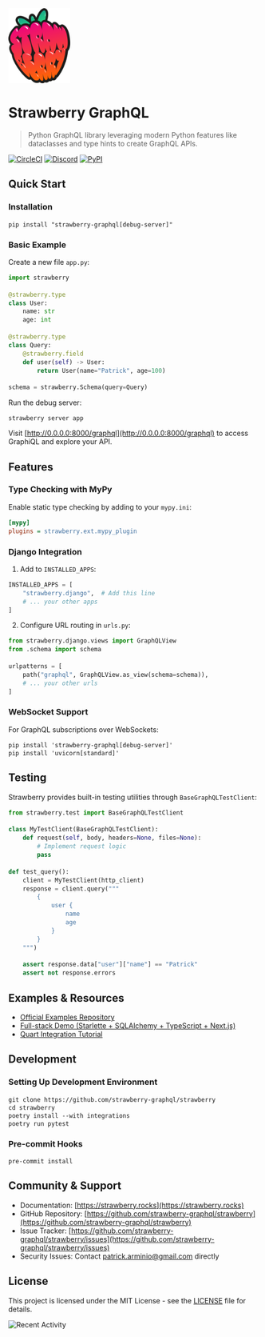 <img src="https://github.com/strawberry-graphql/strawberry/raw/main/.github/logo.png" width="124" height="150">

# Strawberry GraphQL

> Python GraphQL library leveraging modern Python features like dataclasses and type hints to create GraphQL APIs.

[![CircleCI](https://img.shields.io/circleci/token/307b40d5e152e074d34f84d30d226376a15667d5/project/github/strawberry-graphql/strawberry/main.svg?style=for-the-badge)](https://circleci.com/gh/strawberry-graphql/strawberry/tree/main)
[![Discord](https://img.shields.io/discord/689806334337482765?label=discord&logo=discord&logoColor=white&style=for-the-badge&color=blue)](https://discord.gg/ZkRTEJQ)
[![PyPI](https://img.shields.io/pypi/v/strawberry-graphql?logo=pypi&logoColor=white&style=for-the-badge)](https://pypi.org/project/strawberry-graphql/)

## Quick Start

### Installation

```shell
pip install "strawberry-graphql[debug-server]"
```

### Basic Example

Create a new file `app.py`:

```python
import strawberry

@strawberry.type
class User:
    name: str
    age: int

@strawberry.type
class Query:
    @strawberry.field
    def user(self) -> User:
        return User(name="Patrick", age=100)

schema = strawberry.Schema(query=Query)
```

Run the debug server:

```shell
strawberry server app
```

Visit [http://0.0.0.0:8000/graphql](http://0.0.0.0:8000/graphql) to access GraphiQL and explore your API.

## Features

### Type Checking with MyPy

Enable static type checking by adding to your `mypy.ini`:

```ini
[mypy]
plugins = strawberry.ext.mypy_plugin
```

### Django Integration

1. Add to `INSTALLED_APPS`:

```python
INSTALLED_APPS = [
    "strawberry.django",  # Add this line
    # ... your other apps
]
```

2. Configure URL routing in `urls.py`:

```python
from strawberry.django.views import GraphQLView
from .schema import schema

urlpatterns = [
    path("graphql", GraphQLView.as_view(schema=schema)),
    # ... your other urls
]
```

### WebSocket Support

For GraphQL subscriptions over WebSockets:

```shell
pip install 'strawberry-graphql[debug-server]'
pip install 'uvicorn[standard]'
```

## Testing

Strawberry provides built-in testing utilities through `BaseGraphQLTestClient`:

```python
from strawberry.test import BaseGraphQLTestClient

class MyTestClient(BaseGraphQLTestClient):
    def request(self, body, headers=None, files=None):
        # Implement request logic
        pass

def test_query():
    client = MyTestClient(http_client)
    response = client.query("""
        { 
            user { 
                name 
                age 
            } 
        }
    """)
    
    assert response.data["user"]["name"] == "Patrick"
    assert not response.errors
```

## Examples & Resources

- [Official Examples Repository](https://github.com/strawberry-graphql/examples)
- [Full-stack Demo (Starlette + SQLAlchemy + TypeScript + Next.js)](https://github.com/jokull/python-ts-graphql-demo)
- [Quart Integration Tutorial](https://github.com/rockyburt/Ketchup)

## Development

### Setting Up Development Environment

```shell
git clone https://github.com/strawberry-graphql/strawberry
cd strawberry
poetry install --with integrations
poetry run pytest
```

### Pre-commit Hooks

```shell
pre-commit install
```

## Community & Support

- Documentation: [https://strawberry.rocks](https://strawberry.rocks)
- GitHub Repository: [https://github.com/strawberry-graphql/strawberry](https://github.com/strawberry-graphql/strawberry)
- Issue Tracker: [https://github.com/strawberry-graphql/strawberry/issues](https://github.com/strawberry-graphql/strawberry/issues)
- Security Issues: Contact patrick.arminio@gmail.com directly

## License

This project is licensed under the MIT License - see the [LICENSE](./LICENSE) file for details.

![Recent Activity](https://images.repography.com/0/strawberry-graphql/strawberry/recent-activity/d751713988987e9331980363e24189ce.svg)

